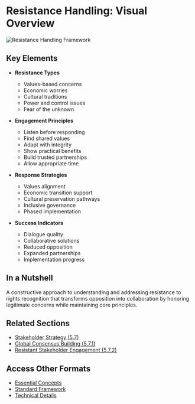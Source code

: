 # Resistance Handling: Visual Overview

![Resistance Handling Framework](/images/frameworks/global-ethics-and-rights-of-beings/resistance-handling-en.svg)

## Key Elements

- **Resistance Types**
  - Values-based concerns
  - Economic worries
  - Cultural traditions
  - Power and control issues
  - Fear of the unknown

- **Engagement Principles**
  - Listen before responding
  - Find shared values
  - Adapt with integrity
  - Show practical benefits
  - Build trusted partnerships
  - Allow appropriate time

- **Response Strategies**
  - Values alignment
  - Economic transition support
  - Cultural preservation pathways
  - Inclusive governance
  - Phased implementation

- **Success Indicators**
  - Dialogue quality
  - Collaborative solutions
  - Reduced opposition
  - Expanded partnerships
  - Implementation progress

## In a Nutshell

A constructive approach to understanding and addressing resistance to rights recognition that transforms opposition into collaboration by honoring legitimate concerns while maintaining core principles.

## Related Sections
- [Stakeholder Strategy (5.7)](/frameworks/global-ethics-and-rights-of-beings/visual/5.7-stakeholder-strategy)
- [Global Consensus Building (5.7.1)](/frameworks/global-ethics-and-rights-of-beings/visual/5.7.1-consensus-building)
- [Resistant Stakeholder Engagement (5.7.2)](/frameworks/global-ethics-and-rights-of-beings/visual/5.7.2-resistant-stakeholder)

## Access Other Formats
- [Essential Concepts](/frameworks/global-ethics-and-rights-of-beings/essential/5.8-resistance-handling)
- [Standard Framework](/frameworks/global-ethics-and-rights-of-beings/standard/5.8-resistance-handling)
- [Technical Details](/frameworks/global-ethics-and-rights-of-beings/technical/5.8-resistance-handling)
